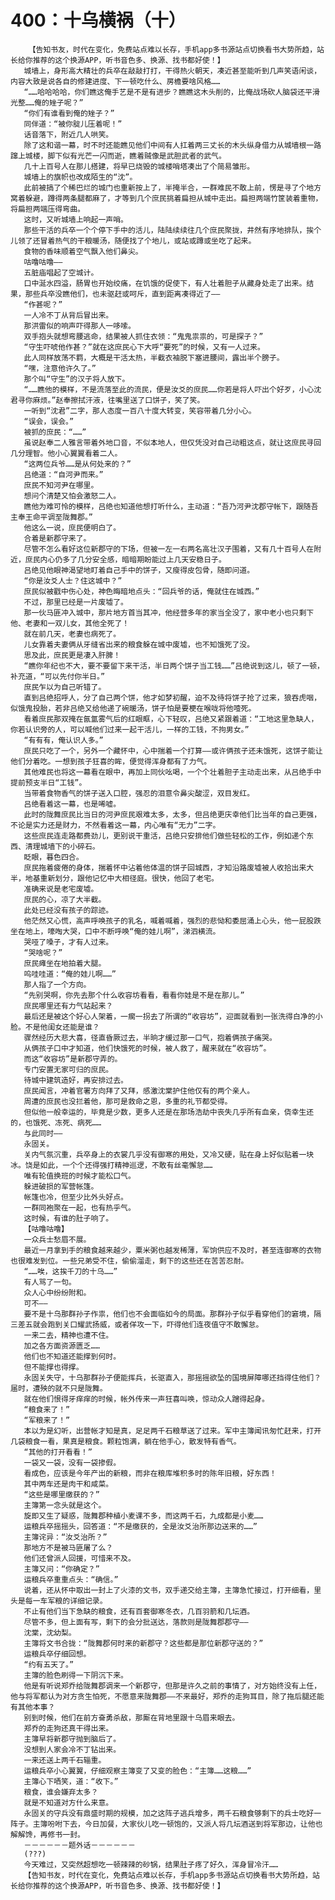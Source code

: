 # 400：十乌横祸（十）
        【告知书友，时代在变化，免费站点难以长存，手机app多书源站点切换看书大势所趋，站长给你推荐的这个换源APP，听书音色多、换源、找书都好使！】
       城墙上，身形高大精壮的兵卒在敲敲打打，干得热火朝天，凑近甚至能听到几声笑语闲谈，内容大致是说各自的修建进度、下一顿吃什么、房檐要啥风格……
       “……哈哈哈哈，你们瞧这俺手艺是不是有进步？瞧瞧这木头削的，比俺战场砍人脑袋还平滑光整……俺的矬子呢？”
       “你们有谁看到俺的矬子？”
       同伴道：“被你腚儿压着呢！”
       话音落下，附近几人哄笑。
       除了这和谐一幕，时不时还能瞧见他们中间有人扛着两三丈长的木头纵身借力从城墙根一路蹿上城楼，脚下似有光芒一闪而逝，瞧着贼像是武胆武者的武气。
       几十上百号人在那儿搭建，将早已烧毁的城楼哨塔凑出了个简易雏形。
       城墙上的旗帜也改成陌生的“沈”。
       此前被搞了个稀巴烂的城门也重新按上了，半掩半合，一群难民不敢上前，愣是寻了个地方窝着躲避，蹲得两条腿都麻了，才等到几个庶民挑着扁担从城中走出。扁担两端竹筐装着重物，将扁担两端压得弯曲。
       这时，又听城墙上响起一声哨。
       那些干活的兵卒一个个停下手中的活儿，陆陆续续往几个庶民聚拢，井然有序地排队，挨个儿领了还冒着热气的干粮暖汤，随便找了个地儿，或站或蹲或坐吃了起来。
       食物的香味顺着空气飘入他们鼻尖。
       咕噜咕噜——
       五脏庙唱起了空城计。
       口中涎水四溢，肠胃也开始绞痛，在饥饿的促使下，有人壮着胆子从藏身处走了出来。结果，那些兵卒没瞧他们，也未驱赶或呵斥，直到距离凑得近了——
       “作甚呢？”
       一人冷不丁从背后冒出来。
       那洪雷似的响声吓得那人一哆嗦。
       双手抱头就想弯腰逃命，结果被人抓住衣领：“鬼鬼祟祟的，可是探子？”
       “守生吓唬他作甚？”就在这庶民心下大呼“要死”的时候，又有一人过来。
       此人同样放荡不羁，大概是干活太热，半截衣袖脱下塞进腰间，露出半个膀子。
       “嘿，注意他许久了。”
       那个叫“守生”的汉子将人放下。
       “……瞧他的模样，不是流落至此的流民，便是汝爻的庶民……你若是将人吓出个好歹，小心沈君寻你麻烦。”赵奉擦拭汗液，往嘴里送了口饼子，笑了笑。
       一听到“沈君”二字，那人态度一百八十度大转变，笑容带着几分小心。
       “误会，误会。”
       被抓的庶民：“……”
       虽说赵奉二人雅言带着外地口音，不似本地人，但仅凭没对自己动粗这点，就让这庶民寻回几分理智。他小心翼翼看着二人。
       “这两位兵爷……是从何处来的？”
       吕绝道：“自河尹而来。”
       庶民不知河尹在哪里。
       想问个清楚又怕会激怒二人。
       瞧他为难可怜的模样，吕绝也知道他想打听什么，主动道：“吾乃河尹沈郡守帐下，跟随吾主奉王命平调至陇舞郡。”
       他这么一说，庶民便明白了。
       合着是新郡守来了。
       尽管不怎么看好这位新郡守的下场，但被一左一右两名高壮汉子围着，又有几十百号人在附近，庶民内心仍多了几分安全感，暗暗期盼能过上几天安稳日子。
       吕绝见他眼神渴望地盯着自己手中的饼子，又瘦得皮包骨，随即问道。
       “你是汝爻人士？住这城中？”
       庶民似被戳中伤心处，神色晦暗地点头：“回兵爷的话，俺就住在城西。”
       不过，那里已经是一片废墟了。
       那一伙马匪冲入城中，那片地方首当其冲，他经营多年的家当全没了，家中老小也只剩下他、老妻和一双儿女，其他全死了！
       就在前几天，老妻也病死了。
       儿女靠着夫妻俩从牙缝省出来的粮食躲在城中废墟，也不知饿死了没。
       思及此，庶民更是凄入肝脾！
       “瞧你年纪也不大，要不要留下来干活，半日两个饼子当工钱……”吕绝说到这儿，顿了一顿，补充道，“可以先付你半日。”
       庶民乍以为自己听错了。
       直到吕绝招呼人，分了自己两个饼，他才如梦初醒，迫不及待将饼子抢了过来，狼吞虎咽，似饿鬼投胎，若非吕绝又给他递了碗暖汤，饼子怕是要梗在喉咙将他噎死。
       看着庶民那双掩在氤氲雾气后的红眼眶，心下轻叹，吕绝又紧跟着道：“工地这里急缺人，你若认识旁的人，可以喊他们过来一起干活儿，一样的工钱，不拘男女。”
       “有有有，俺认识人多。”
       庶民只吃了一个，另外一个藏怀中，心中揣着一个打算——或许俩孩子还未饿死，这饼子能让他们分着吃。一想到孩子狂喜的眸，便觉得浑身都有了力气。
       其他难民也将这一幕看在眼中，再加上同伙吆喝，一个个壮着胆子主动走出来，从吕绝手中提前预支半日“工钱”。
       当带着食物香气的饼子送入口腔，强忍的泪意令鼻尖酸涩，双目发红。
       吕绝看着这一幕，也是唏嘘。
       此时的陇舞庶民比当日的河尹庶民艰难太多，太多，但吕绝更庆幸他们比当年的自己更强，不论是实力还是财力，不然看着这一幕，内心唯有“无力”二字。
       这些庶民连走路都费劲儿，更别说干重活，吕绝只安排他们做些轻松的工作，例如递个东西、清理城墙下的小碎石。
       眨眼，暮色四合。
       庶民拖着疲倦的身体，揣着怀中沾着他体温的饼子回城西，才知沿路废墟被人收拾出来大半，地基重新划分，跟他记忆中大相径庭。很快，他回了老宅。
       准确来说是老宅废墟。
       庶民的心，凉了大半截。
       此处已经没有孩子的踪迹。
       他茫然又心慌，高声呼唤孩子的乳名，喊着喊着，强烈的悲恸和委屈涌上心头，他一屁股跌坐在地上，嚎啕大哭，口中不断呼唤“俺的娃儿啊”，涕泗横流。
       哭哑了嗓子，才有人过来。
       “哭啥呢？”
       庶民瘫坐在地拍着大腿。
       呜哇哇道：“俺的娃儿啊……”
       那人指了一个方向。
       “先别哭啊，你先去那个什么收容坊看看，看看你娃是不是在那儿。”
       庶民哪里还有力气站起来？
       最后还是被这个好心人架着，一瘸一拐去了所谓的“收容坊”，迎面就看到一张洗得白净的小脸。不是他闺女还能是谁？
       骤然经历大悲大喜，径直昏厥过去，半晌才缓过那一口气，抱着俩孩子痛哭。
       从俩孩子口中才知道，他们快饿死的时候，被人救了，醒来就在“收容坊”。
       而这“收容坊”是新郡守弄的。
       专门安置无家可归的庶民。
       待城中建筑造好，再安排过去。
       庶民闻言，冲着官署方向拜了又拜，感激沈棠护住他仅有的两个亲人。
       周遭的庶民也没拦着他，那可是救命之恩，多重的礼节都受得。
       但似他一般幸运的，毕竟是少数，更多人还是在那场浩劫中丧失几乎所有血亲，侥幸生还的，也饿死、冻死、病死……
       与此同时——
       永固关。
       关内气氛沉重，兵卒身上的衣裳几乎没有御寒的用处，又冷又硬，贴在身上好似贴着一块冰。饶是如此，一个个还得强打精神巡逻，不敢有丝毫懈怠……
       唯有轮值换班的时候才能松口气。
       躲进破损的军营帐篷。
       帐篷也冷，但至少比外头好点。
       一群同袍聚在一起，也有热乎气。
       这时候，有谁的肚子响了。
       【咕噜咕噜】
       一众兵士愁眉不展。
       最近一月拿到手的粮食越来越少，粟米粥也越发稀薄，军饷供应不及时，甚至连御寒的衣物也很难发到位。一些兄弟受不住，偷偷溜走，剩下的这些还在苦苦忍耐。
       “……唉，这挨千刀的十乌……”
       有人骂了一句。
       众人心中纷纷附和。
       可不——
       要不是十乌那群孙子作祟，他们也不会面临如今的局面。那群孙子似乎看穿他们的窘境，隔三差五就会跑到关口耀武扬威，或者佯攻一下，吓得他们连夜值守不敢懈怠。
       一来二去，精神也遭不住。
       加之各方面资源匮乏……
       他们也不知道还能撑到何时。
       但不能撑也得撑。
       永固关失守，十乌那群孙子便能挥兵，长驱直入，那摇摇欲坠的国境屏障哪还挡得住他们？届时，遭殃的就不只是陇舞。
       就在他们恨得牙痒痒的时候，帐外传来一声狂喜叫唤，惊动众人蹭得起身。
       “粮食来了！”
       “军粮来了！”
       本以为是幻听，出营帐才知是真，足足两千石粮草送了过来。军中主簿闻讯匆忙赶来，打开几袋粮食一看，果真是粮食。颗粒饱满，躺在他手心，散发特有香气。
       “其他的打开看看！”
       一袋又一袋，没有一袋掺假。
       看成色，应该是今年产出的新粮，而非在粮库堆积多时的陈年旧粮，好东西！
       其中两车还是肉干和咸菜。
       “这些是哪里缴获的？”
       主簿第一念头就是这个。
       旋即又生了疑惑，陇舞郡种植小麦课不多，而这两千石，九成都是小麦……
       运粮兵卒摇摇头，回答道：“不是缴获的，全是汝爻治所那边送来的……”
       主簿诧异：“汝爻治所？”
       那地方不是被马匪屠了么？
       他们还曾派人回援，可惜来不及。
       主簿又问：“你确定？”
       运粮兵卒重重点头：“确信。”
       说着，还从怀中取出一封上了火漆的文书，双手递交给主簿，主簿急忙接过，打开细看，里头是每一车军粮的详细记录。
       不止有他们当下急缺的粮食，还有百套御寒冬衣，几百羽箭和几坛酒。
       尽管不多，但上面有写，剩下的会分批送达，落款则是陇舞郡郡守——
       沈棠，沈幼梨。
       主簿将文书合拢：“陇舞郡何时来的新郡守？这些都是那位新郡守送的？”
       运粮兵卒仔细回想。
       “约有五天了。”
       主簿的脸色刷得一下阴沉下来。
       他是有听说郑乔给陇舞郡调来一个新郡守，但那是许久之前的事情了，对方始终没有上任，他与将军都认为对方贪生怕死，不愿意来陇舞郡——不来最好，郑乔的走狗耳目，除了拖后腿还能有其他本事？
       别到时候，他们在前方奋勇杀敌，那厮在背地里跟十乌眉来眼去。
       郑乔的走狗还真干得出来。
       主簿早将新郡守抛到脑后了。
       没想到人家会冷不丁钻出来。
       一来还送上两千石辎重。
       运粮兵卒小心翼翼，仔细观察主簿变了又变的脸色：“主簿……这粮……”
       主簿心下哂笑，道：“收下。”
       粮食，谁会嫌弃太多？
       就是不知道对方什么来意。
       永固关的守兵没有鼎盛时期的规模，加之这阵子逃兵增多，两千石粮食够剩下的兵士吃好一阵子。主簿吩咐下去，今日加餐，大家伙儿吃一顿饱的，又派人将几坛酒送到将军那边，让他也解解馋，再修书一封。
       －－－－－－题外话－－－－－－
       (???)
       今天难过，又突然超想吃一顿辣辣的砂锅，结果肚子疼了好久，浑身冒冷汗……
       【告知书友，时代在变化，免费站点难以长存，手机app多书源站点切换看书大势所趋，站长给你推荐的这个换源APP，听书音色多、换源、找书都好使！】